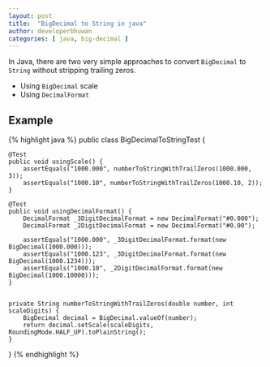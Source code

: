 ```yaml
---
layout: post
title:  "BigDecimal to String in java"
author: developerbhuwan
categories: [ java, big-decimal ]
---
```


In Java, there are two very simple approaches to convert 
`BigDecimal` to `String` without stripping trailing zeros.

- Using `BigDecimal` scale
- Using `DecimalFormat`

## Example
 
{% highlight java %} 
public class BigDecimalToStringTest {

    @Test
    public void usingScale() {
        assertEquals("1000.000", numberToStringWithTrailZeros(1000.000, 3));
        assertEquals("1000.10", numberToStringWithTrailZeros(1000.10, 2));
    }

    @Test
    public void usingDecimalFormat() {
        DecimalFormat _3DigitDecimalFormat = new DecimalFormat("#0.000");
        DecimalFormat _2DigitDecimalFormat = new DecimalFormat("#0.00");

        assertEquals("1000.000", _3DigitDecimalFormat.format(new BigDecimal(1000.000)));
        assertEquals("1000.123", _3DigitDecimalFormat.format(new BigDecimal(1000.1234)));
        assertEquals("1000.10", _2DigitDecimalFormat.format(new BigDecimal(1000.10000)));
    }


    private String numberToStringWithTrailZeros(double number, int scaleDigits) {
        BigDecimal decimal = BigDecimal.valueOf(number);
        return decimal.setScale(scaleDigits, RoundingMode.HALF_UP).toPlainString();
    }

}
{% endhighlight %} 
